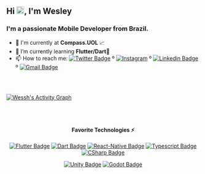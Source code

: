 
<h2 >Hi <img src="https://raw.githubusercontent.com/MartinHeinz/MartinHeinz/master/wave.gif" width="20px">, I'm Wesley</h2>
<h3 >I'm a passionate Mobile Developer from Brazil.</h3>
<!---
<img src="https://github.com/Wessh/Wessh/blob/Workplace/assets/developer.svg" width="30%" align="right"/>
-->

- 🔭 I'm currently at **Compass.UOL** 📈
- 🌱 I’m currently learning **Flutter/Dart💙**
- 📫 How to reach me: [![Twitter Badge](https://img.shields.io/badge/Twitter-1DA1F2?style=flat-square&logo=twitter&logoColor=white)](https://twitter.com/_wessh) º [![Instagram](https://img.shields.io/badge/_wessh-DD2A7B.svg?style=flat-square&logo=Instagram&logoColor=white)](https://www.instagram.com/_wessh/) º [![Linkedin Badge](https://img.shields.io/badge/-Wesley%20Barros-006699?style=flat-square&logo=Linkedin&logoColor=white&link=https://www.linkedin.com/in/wessh/)](https://www.linkedin.com/in/wessh/) º [![Gmail Badge](https://img.shields.io/badge/-wesshbr@gmail.com-EA4335?style=flat-square&logo=Gmail&logoColor=white&link=mailto:wesshbr@gmail.com)](mailto:wesshbr@gmail.com)

<!--
**Wessh/Wessh** is a ✨ _special_ ✨ repository because its `README.md` (this file) appears on your GitHub profile.

Here are some ideas to get you started:


-->
<div>
  <a href="https://github.com/Wessh">
 <!--    
## 📊 My Github Stats
  
<br/>
   <a href="https://github.com/Wessh"><img alt="Wessh's Github Stats" src="https://github-readme-stats.vercel.app/api?username=Wessh&show_icons=true&count_private=true&theme=react&hide_border=true&bg_color=0D1117&hide_rank=true" /></a>
  <a href="https://github.com/Wessh"><img alt="Wessh's Top Languages" src="https://github-readme-stats.vercel.app/api/top-langs/?username=Wessh&langs_count=8&count_private=true&layout=compact&theme=react&hide_border=true&bg_color=0D1117" /></a>
  <br/>
  <b>Note:</b> Top languages is only a metric of the languages my public code consists of and doesn't reflect experience or skill level.
-->

<br/>
<br/>

<a href="https://github.com/Wessh"><img alt="Wessh's Activity Graph" src="https://github-readme-activity-graph.cyclic.app/graph?username=Wessh&bg_color=0D1117&color=5BCDEC&line=5BCDEC&point=FFFFFF&hide_border=true" /></a>

<br/>
<br/>

</div>

<div align="center">

#### Favorite Technologies ⚡

<!-- TODO: Make technologies links takes you to repositories -->


[![Flutter Badge](https://img.shields.io/badge/-Flutter-02569B?style=for-the-badge&labelColor=black&logo=flutter&logoColor=02569B)](#) 
[![Dart Badge](https://img.shields.io/badge/-Dart-0175C2?style=for-the-badge&labelColor=black&logo=dart&logoColor=0175C2)](#)
[![React-Native Badge](https://img.shields.io/badge/-React_Native-61DAFB?style=for-the-badge&labelColor=black&logo=react&logoColor=61DAFB)](#)
[![Typescript Badge](https://img.shields.io/badge/-Typescript-3178C6?style=for-the-badge&labelColor=black&logo=typescript&logoColor=3178C6)](#)
[![CSharp Badge](https://img.shields.io/badge/-CSharp-239120?style=for-the-badge&labelColor=black&logo=csharp&logoColor=239120)](#) 
<!--
[![Firebase Badge](https://img.shields.io/badge/-Firebase-FFCA28?style=for-the-badge&labelColor=black&logo=firebase&logoColor=FFCA28)](#)
[![MongoDB Badge](https://img.shields.io/badge/-MongoDB-47A248?style=for-the-badge&labelColor=black&logo=mongodb&logoColor=47A248)](#)
[![PostgreSQL Badge](https://img.shields.io/badge/-PostgreSQL-4169E1?style=for-the-badge&labelColor=black&logo=postgresql&logoColor=4169E1)](#)
[![MySQL Badge](https://img.shields.io/badge/-MySQL-4169E1?style=for-the-badge&labelColor=black&logo=mysql&logoColor=4169E1)](#)
--->
[![Unity Badge](https://img.shields.io/badge/-Unity-000?style=for-the-badge&labelColor=black&logo=unity&logoColor=FFF)](#) 
[![Godot Badge](https://img.shields.io/badge/-Godot-478CBF?style=for-the-badge&labelColor=black&logo=godotengine&logoColor=478CBF)](#) 
<!--
[![Aseprite Badge](https://img.shields.io/badge/-Aseprite-7D929E?style=for-the-badge&labelColor=black&logo=aseprite&logoColor=7D929E)](#) 
--->
</div>
